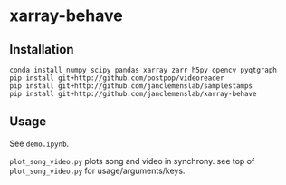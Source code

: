 # xarray-behave

## Installation
```shell
conda install numpy scipy pandas xarray zarr h5py opencv pyqtgraph
pip install git+http://github.com/postpop/videoreader
pip install git+http://github.com/janclemenslab/samplestamps
pip install git+http://github.com/janclemenslab/xarray-behave
```

## Usage
See `demo.ipynb`.

`plot_song_video.py` plots song and video in synchrony. see top of `plot_song_video.py` for usage/arguments/keys.